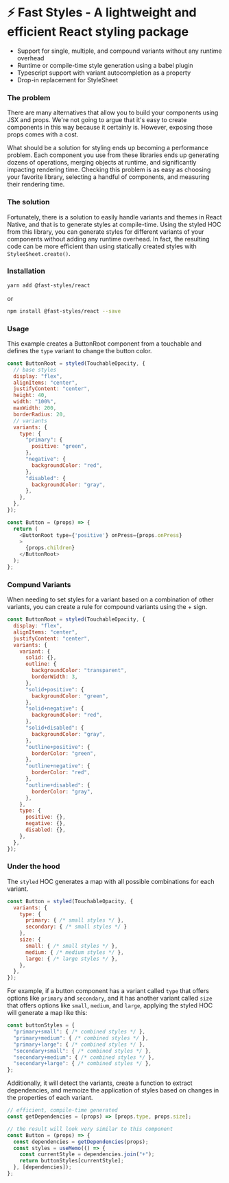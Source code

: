 # ⚡ Fast Styles - A lightweight and efficient React styling package

- Support for single, multiple, and compound variants without any runtime overhead
- Runtime or compile-time style generation using a babel plugin
- Typescript support with variant autocompletion as a property
- Drop-in replacement for StyleSheet

### The problem
There are many alternatives that allow you to build your components using JSX and props. We're not going to argue that it's easy to create components in this way because it certainly is. However, exposing those props comes with a cost.

What should be a solution for styling ends up becoming a performance problem. Each component you use from these libraries ends up generating dozens of operations, merging objects at runtime, and significantly impacting rendering time. Checking this problem is as easy as choosing your favorite library, selecting a handful of components, and measuring their rendering time.

### The solution
Fortunately, there is a solution to easily handle variants and themes in React Native, and that is to generate styles at compile-time. Using the styled HOC from this library, you can generate styles for different variants of your components without adding any runtime overhead. In fact, the resulting code can be more efficient than using statically created styles with `StyleeSheet.create()`.

### Installation
```sh
yarn add @fast-styles/react
```
or
```sh
npm install @fast-styles/react --save
```

### Usage
This example creates a ButtonRoot component from a touchable and defines the `type` variant to change the button color.
```javascript
const ButtonRoot = styled(TouchableOpacity, {
  // base styles
  display: "flex",
  alignItems: "center",
  justifyContent: "center",
  height: 40,
  width: "100%",
  maxWidth: 200,
  borderRadius: 20,
  // variants
  variants: {
    type: {
      "primary": {
        positive: "green",
      },
      "negative": {
        backgroundColor: "red",
      },
      "disabled": {
        backgroundColor: "gray",
      },
    },
  },
});

const Button = (props) => {
  return (
    <ButtonRoot type={'positive'} onPress={props.onPress}
    >
      {props.children}
    </ButtonRoot>
  );
};

```

### Compund Variants
When needing to set styles for a variant based on a combination of other variants, you can create a rule for compound variants using the + sign. 
```javascript
const ButtonRoot = styled(TouchableOpacity, {
  display: "flex",
  alignItems: "center",
  justifyContent: "center",
  variants: {
    variant: {
      solid: {},
      outline: {
        backgroundColor: "transparent",
        borderWidth: 3,
      },
      "solid+positive": {
        backgroundColor: "green",
      },
      "solid+negative": {
        backgroundColor: "red",
      },
      "solid+disabled": {
        backgroundColor: "gray",
      },
      "outline+positive": {
        borderColor: "green",
      },
      "outline+negative": {
        borderColor: "red",
      },
      "outline+disabled": {
        borderColor: "gray",
      },
    },
    type: {
      positive: {},
      negative: {},
      disabled: {},
    },
  },
});
```

### Under the hood 

The `styled` HOC generates a map with all possible combinations for each variant. 

```javascript
const Button = styled(TouchableOpacity, {
  variants: {
    type: {
      primary: { /* small styles */ },
      secondary: { /* small styles */ }
    },
    size: {
      small: { /* small styles */ },
      medium: { /* medium styles */ },
      large: { /* large styles */ },
    },
  },
});
```
For example, if a button component has a variant called `type` that offers options like `primary` and `secondary`, and it has another variant called `size` that offers options like `small`, `medium`, and `large`, applying the styled HOC will generate a map like this:
```javascript
const buttonStyles = {
  "primary+small": { /* combined styles */ },
  "primary+medium": { /* combined styles */ },
  "primary+large": { /* combined styles */ },
  "secondary+small": { /* combined styles */ },
  "secondary+medium": { /* combined styles */ },
  "secondary+large": { /* combined styles */ },
};
```

Additionally, it will detect the variants, create a function to extract dependencies, and memoize the application of styles based on changes in the properties of each variant.

```javascript
// efficient, compile-time generated 
const getDependencies = (props) => [props.type, props.size];

// the result will look very similar to this component
const Button = (props) => {
  const dependencies = getDependencies(props);
  const styles = useMemo(() => {
    const currentStyle = dependencies.join("+");
    return buttonStyles[currentStyle];
  }, [dependencies]);
};
```

